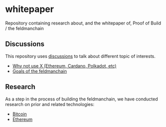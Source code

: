 # whitepaper

Repository containing research about, and the whitepaper of, Proof of Build / the feldmanchain 

## Discussions

This repository uses [discussions](https://github.com/feldmanchain/whitepaper/discussions) to talk about different topic of interests.

* [Why not use X (Ethereum, Cardano, Polkadot, etc)](https://github.com/feldmanchain/whitepaper/discussions/1)
* [Goals of the feldmanchain](https://github.com/feldmanchain/whitepaper/discussions/3)

## Research

As a step in the process of building the feldmanchain, we have conducted research on prior and related technologies:

* [Bitcoin](/research/bitcoin.md)
* [Ethereum](/research/ethereum.md)